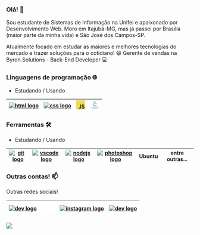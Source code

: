 ### Olá! 👋

Sou estudante de Sistemas de Informação na Unifei e apaixonado por Desenvolvimento Web.
Moro em Itajubá-MG, mas já passei por Brasilia (maior parte da minha vida) e São José dos Campos-SP.

Atualmente focado em estudar as maiores e melhores tecnologias do mercado e trazer soluções para o cotidiano! 😄
Gerente de vendas na Byron.Solutions - Back-End Developer 💻

### Linguagens de programação 🌐

- Estudando / Usando 

| [<img src="https://image.flaticon.com/icons/png/512/23/23735.png" alt="html logo" width="24">](https://www.w3.org/TR/html52/)  | [<img src="https://ucarecdn.com/f49e8fc4-876f-49ef-934f-89812fc4125e/" alt="css logo" width="38">](https://www.w3.org/TR/2001/WD-css3-roadmap-20010523/)  | [<img src="https://raw.githubusercontent.com/github/explore/80688e429a7d4ef2fca1e82350fe8e3517d3494d/topics/javascript/javascript.png" alt="javascript logo" width="24">](https://developer.mozilla.org/en-US/docs/Web/JavaScript)  |  [<img src="https://raw.githubusercontent.com/github/explore/80688e429a7d4ef2fca1e82350fe8e3517d3494d/topics/c/c.png" alt="c logo" width="24">](http://www.open-std.org/jtc1/sc22/wg14/) | 
|---|---|---|---|


### Ferramentas 🛠️

- Estudando / Usando

| [<img src="https://raw.githubusercontent.com/Delta456/Delta456/master/img/git.png" alt="git logo" width="24">](https://git-scm.com/) | [<img src="https://raw.githubusercontent.com/Delta456/Delta456/master/img/vscode.png" alt="vscode logo" width="24">](https://code.visualstudio.com/) | [<img src="https://www.juanluramirez.com/wp-content/uploads/2017/04/destacada-post.jpg" alt="nodejs logo" width="24">](https://nodejs.org/en/) | [<img src="https://www.kindpng.com/picc/m/4-42035_photoshop-logo-png-adobe-illustrator-white-icon-transparent.png" alt="photoshop logo" width="24">](https://www.adobe.com/br/products/photoshop.html?gclid=Cj0KCQjw-uH6BRDQARIsAI3I-Ue5uHxRPXSjEg7YF25u0HV4f_wHz88X1BF5J_hJ_FSI2gzCjommp-saAg7nEALw_wcB&sdid=KQPOM&mv=search&ef_id=Cj0KCQjw-uH6BRDQARIsAI3I-Ue5uHxRPXSjEg7YF25u0HV4f_wHz88X1BF5J_hJ_FSI2gzCjommp-saAg7nEALw_wcB:G:s&s_kwcid=AL!3085!3!442396627382!e!!g!!photoshop!188192502!10077842982)| Ubuntu | entre outras... | 
|---|---|---|---|---|---|

### Outras contas! 📫

Outras redes sociais!

| [<img src="https://image.flaticon.com/icons/png/512/61/61109.png" alt="dev logo" width="24">](https://www.linkedin.com/in/cristiansto/) | [<img src="https://raw.githubusercontent.com/Delta456/Delta456/master/img/github.png" alt="github logo" width="34">](https://github.com/cristianstoe) | [<img src="https://raw.githubusercontent.com/Delta456/Delta456/master/img/instagram.jpg" alt="instagram logo" width="24">](https://www.instagram.com/cristianstoe/) | [<img src="https://cdn-images-1.medium.com/max/1200/1*TkXVfLTwsHdwpUEjGzdi9w.jpeg" alt="dev logo" width="24">](https://app.rocketseat.com.br/me/cristianstoe)
|---|---|---|---|

<a href="https://github.com/cristianstoe/cristianstoe">
  <img align="center" src="https://github-readme-stats.vercel.app/api/top-langs/?username=cristianstoe&hide=java,html&title_color=ffffff&text_color=c9cacc&icon_color=2bbc8a&bg_color=1d1f21" />
</a>
